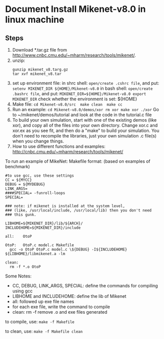 # Document Install Mikenet-v8.0 in linux machine

## Steps
1. Download *.tar.gz file from http://www.cnbc.cmu.edu/~mharm/research/tools/mikenet/.
2. unzip:
   ```
   gunzip mikenet_v8.targ.gz
   tar xvf mikenet_v8.tar
   ```
3. set up environment file:
   in shrc shell: `open/create .cshrc file`, and put: 
	    `setenv MIKENET_DIR ${HOME}/Mikenet-v8.0`
	 in bash shell: `open/create .bashrc file`, and put:
	  	```
	  	MIKENET_DIR=${HOME}/Mikenet-v8.0
		  export MIKENET_DIR
		  ```
	 check whether the environment is set: ${HOME}   
4. Make file:
	    ```
	    cd Mikenet-v8.0/src 
	    make clean 
	    make cc
	    ```
5. Run an example: 
	    ```
	    cd Mikenet-v8.0/demos/xor
	    rm xor
	    make xor
	    ./xor
	    ```
	 Go to ~/mikenet/demos/tutorial and look at the code in the tutorial.c file
6. To build your own simulation, start with one of the existing demos (like xor), and copy all of the files into your own directory. Change xor.c and xor.ex as you see fit, and then do a "make" to build your simulation. You don't need to recompile the libraries, just your own simulation .c file(s) when you change things.
7. How to use different functions and examples: http://cnbc.cmu.edu/~mharm/research/tools/mikenet/	

To run an example of MikeNet:
Makefile format: (based on examples of benchmark)

```
#to use gcc, use these settings 
CC = ${MYCC}
DEBUG = ${MYDEBUG}
LINK_ARGS= 
####SPECIAL= -funroll-loops
SPECIAL=

### note: if mikenet is installed at the system level,
### (like, /usr/local/include, /usr/local/lib) then you don't need
### this gunk.  

LIBHOME=${MIKENET_DIR}/lib/${ARCH}/
INCLUDEHOME=${MIKENET_DIR}/include

all:	OtoP 

OtoP:	OtoP.c model.c Makefile
  gcc -o OtoP OtoP.c model.c \${DEBUG} -I${INCLUDEHOME} ${LIBHOME}/libmikenet.a -lm

clean:
  rm -f *.o OtoP
```
Some Notes:
  * CC, DEBUG, LINK_ARGS, SPECIAL: define the commands for compiling using gcc
  * LIBHOME and INCLUDEHOME: define the lib of Mikenet
  * all:  followed up exe file names
  * for each exe file, write the command to compile
  * clean: rm -f remove .o and exe files generated

to compile, use:  `make -f Makefile`

to clean, use:  `make -f Makefile clean`